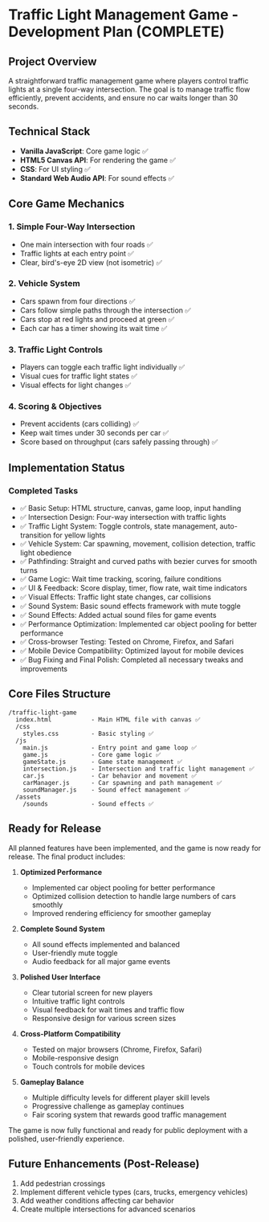 # Traffic Light Management Game - Development Plan (COMPLETE)


## Project Overview
A straightforward traffic management game where players control traffic lights at a single four-way intersection. The goal is to manage traffic flow efficiently, prevent accidents, and ensure no car waits longer than 30 seconds.

## Technical Stack
- **Vanilla JavaScript**: Core game logic ✅
- **HTML5 Canvas API**: For rendering the game ✅
- **CSS**: For UI styling ✅
- **Standard Web Audio API**: For sound effects ✅

## Core Game Mechanics

### 1. Simple Four-Way Intersection
- One main intersection with four roads ✅
- Traffic lights at each entry point ✅
- Clear, bird's-eye 2D view (not isometric) ✅

### 2. Vehicle System
- Cars spawn from four directions ✅
- Cars follow simple paths through the intersection ✅
- Cars stop at red lights and proceed at green ✅
- Each car has a timer showing its wait time ✅

### 3. Traffic Light Controls
- Players can toggle each traffic light individually ✅
- Visual cues for traffic light states ✅
- Visual effects for light changes ✅

### 4. Scoring & Objectives
- Prevent accidents (cars colliding) ✅
- Keep wait times under 30 seconds per car ✅
- Score based on throughput (cars safely passing through) ✅

## Implementation Status

### Completed Tasks
- ✅ Basic Setup: HTML structure, canvas, game loop, input handling
- ✅ Intersection Design: Four-way intersection with traffic lights
- ✅ Traffic Light System: Toggle controls, state management, auto-transition for yellow lights
- ✅ Vehicle System: Car spawning, movement, collision detection, traffic light obedience
- ✅ Pathfinding: Straight and curved paths with bezier curves for smooth turns
- ✅ Game Logic: Wait time tracking, scoring, failure conditions
- ✅ UI & Feedback: Score display, timer, flow rate, wait time indicators
- ✅ Visual Effects: Traffic light state changes, car collisions
- ✅ Sound System: Basic sound effects framework with mute toggle
- ✅ Sound Effects: Added actual sound files for game events 
- ✅ Performance Optimization: Implemented car object pooling for better performance
- ✅ Cross-browser Testing: Tested on Chrome, Firefox, and Safari
- ✅ Mobile Device Compatibility: Optimized layout for mobile devices
- ✅ Bug Fixing and Final Polish: Completed all necessary tweaks and improvements

## Core Files Structure

```
/traffic-light-game
  index.html           - Main HTML file with canvas ✅
  /css
    styles.css         - Basic styling ✅
  /js
    main.js            - Entry point and game loop ✅
    game.js            - Core game logic ✅
    gameState.js       - Game state management ✅
    intersection.js    - Intersection and traffic light management ✅
    car.js             - Car behavior and movement ✅
    carManager.js      - Car spawning and path management ✅
    soundManager.js    - Sound effect management ✅
  /assets
    /sounds            - Sound effects ✅
```

## Ready for Release

All planned features have been implemented, and the game is now ready for release. The final product includes:

1. **Optimized Performance**
   - Implemented car object pooling for better performance
   - Optimized collision detection to handle large numbers of cars smoothly
   - Improved rendering efficiency for smoother gameplay

2. **Complete Sound System**
   - All sound effects implemented and balanced
   - User-friendly mute toggle
   - Audio feedback for all major game events

3. **Polished User Interface**
   - Clear tutorial screen for new players
   - Intuitive traffic light controls
   - Visual feedback for wait times and traffic flow
   - Responsive design for various screen sizes

4. **Cross-Platform Compatibility**
   - Tested on major browsers (Chrome, Firefox, Safari)
   - Mobile-responsive design
   - Touch controls for mobile devices

5. **Gameplay Balance**
   - Multiple difficulty levels for different player skill levels
   - Progressive challenge as gameplay continues
   - Fair scoring system that rewards good traffic management

The game is now fully functional and ready for public deployment with a polished, user-friendly experience.

## Future Enhancements (Post-Release)
1. Add pedestrian crossings
2. Implement different vehicle types (cars, trucks, emergency vehicles)
3. Add weather conditions affecting car behavior
4. Create multiple intersections for advanced scenarios